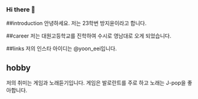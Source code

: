 ### Hi there 👋


##introduction
안녕하세요. 저는 23학번 방지윤이라고 합니다.

##career
저는 대원고등학교를 진학하여 수시로 영남대로 오게 되었습니다.

##links
저의 인스타 아이디는 @yoon_eei입니다.

## hobby
저의 취미는 게임과 노래듣기입니다. 게임은 발로란트를 주로 하고 노래는 J-pop을 좋아합니다.
<!--
**jiyun129/jiyun129** is a ✨ _special_ ✨ repository because its `README.md` (this file) appears on your GitHub profile.

Here are some ideas to get you started:

- 🔭 I’m currently working on ...
- 🌱 I’m currently learning ...
- 👯 I’m looking to collaborate on ...
- 🤔 I’m looking for help with ...
- 💬 Ask me about ...
- 📫 How to reach me: ...
- 😄 Pronouns: ...
- ⚡ Fun fact: ...
-->
